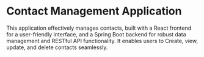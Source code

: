 # Contact Management Application
 This application effectively manages contacts, built with a React  frontend for a user-friendly interface, and a Spring Boot backend  for robust data management and RESTful API functionality. It  enables users to Create, view, update, and delete contacts  seamlessly.
